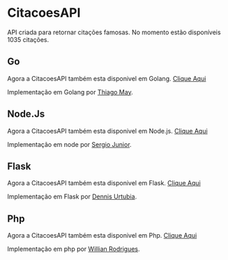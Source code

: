 # CitacoesAPI
API criada para retornar citações famosas. No momento estão disponíveis 1035 citações.

## Go
Agora a CitacoesAPI também esta disponivel em Golang. [Clique Aqui](https://github.com/WillianRod/CitacoesAPI/tree/master/go)

Implementação em Golang por [Thiago May](https://github.com/maythiago).

## Node.Js
Agora a CitacoesAPI também esta disponivel em Node.js. [Clique Aqui](https://github.com/WillianRod/CitacoesAPI/tree/master/node)

Implementação em node por [Sergio Junior](https://github.com/SergioJrDev).

## Flask
Agora a CitacoesAPI também esta disponivel em Flask. [Clique Aqui](https://github.com/WillianRod/CitacoesAPI/tree/master/flask)

Implementação em Flask por [Dennis Urtubia](https://github.com/dennisurtubia).

## Php

Agora a CitacoesAPI também esta disponivel em Php. [Clique Aqui](https://github.com/WillianRod/CitacoesAPI/tree/master/php)

Implementação em php por [Willian Rodrigues](https://github.com/willianrod).
